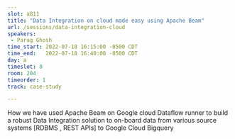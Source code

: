 ```yaml
---
slot: a811
title: "Data Integration on cloud made easy using Apache Beam"
url: /sessions/data-integration-cloud
speakers:
 - Parag Ghosh
time_start: 2022-07-18 16:15:00 -0500 CDT
time_end:   2022-07-18 16:40:00 -0500 CDT
day: a
timeslot: 8
room: 204
timeorder: 1
track: case-study

---
```


How we have used Apache Beam on Google cloud Dataflow runner to build a robust Data Integration solution to on-board data from various source systems [RDBMS , REST APIs] to Google Cloud Bigquery
